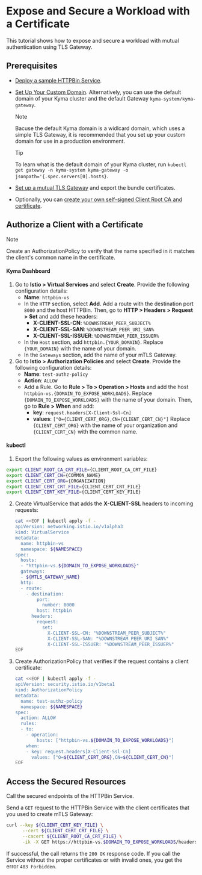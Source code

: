 # Expose and Secure a Workload with a Certificate

This tutorial shows how to expose and secure a workload with mutual authentication using TLS Gateway.

## Prerequisites

* [Deploy a sample HTTPBin Service](../01-00-create-workload.md).
* [Set Up Your Custom Domain](../../01-10-setup-custom-domain-for-workload.md). Alternatively, you can use the default domain of your Kyma cluster and the default Gateway `kyma-system/kyma-gateway`.

  > [!NOTE]
  > Bacuse the default Kyma domain is a widlcard domain, which uses a simple TLS Gateway, it is recommended that you set up your custom domain for use in a production environment.

  > [!TIP]
  > To learn what is the default domain of your Kyma cluster, run `kubectl get gateway -n kyma-system kyma-gateway -o jsonpath='{.spec.servers[0].hosts}`.
* [Set up a mutual TLS Gateway](../01-30-set-up-mtls-gateway.md) and export the bundle certificates.
* Optionally, you can [create your own self-signed Client Root CA and certificate](../01-60-security/01-61-mtls-selfsign-client-certicate.md).

## Authorize a Client with a Certificate

> [!NOTE]
>  Create an AuthorizationPolicy to verify that the name specified in it matches the client's common name in the certificate.

<!-- tabs:start -->
#### **Kyma Dashboard**

1. Go to **Istio > Virtual Services** and select **Create**. Provide the following configuration details:
    - **Name**: `httpbin-vs`
    - In the `HTTP` section, select **Add**. Add a route with the destination port `8000` and the host HTTPBin. Then, go to **HTTP > Headers > Request > Set** and add these headers:
      - **X-CLIENT-SSL-CN**: `%DOWNSTREAM_PEER_SUBJECT%`
      - **X-CLIENT-SSL-SAN**: `%DOWNSTREAM_PEER_URI_SAN%`
      - **X-CLIENT-SSL-ISSUER**: `%DOWNSTREAM_PEER_ISSUER%`
    - In the `Host` section, add `httpbin.{YOUR_DOMAIN}`. Replace `{YOUR_DOMAIN}` with the name of your domain.
    - In the `Gateways` section, add the name of your mTLS Gateway.
3. Go to **Istio > Authorization Policies** and select **Create**. Provide the following configuration details:
    - **Name**: `test-authz-policy`
    - **Action**: `ALLOW`
    - Add a Rule. Go to **Rule > To > Operation > Hosts** and add the host `httpbin-vs.{DOMAIN_TO_EXPOSE_WORKLOADS}`. Replace `{DOMAIN_TO_EXPOSE_WORKLOADS}` with the name of your domain. Then, go to **Rule > When** and add:
      - **key**: `request.headers[X-Client-Ssl-Cn]`
      - **values**: `["O={CLIENT_CERT_ORG},CN={CLIENT_CERT_CN}"]`
    Replace `{CLIENT_CERT_ORG}` with the name of your organization and `{CLIENT_CERT_CN}` with the common name.

#### **kubectl**

1. Export the following values as environment variables:

  ```bash
  export CLIENT_ROOT_CA_CRT_FILE={CLIENT_ROOT_CA_CRT_FILE}
  export CLIENT_CERT_CN={COMMON_NAME}
  export CLIENT_CERT_ORG={ORGANIZATION}
  export CLIENT_CERT_CRT_FILE={CLIENT_CERT_CRT_FILE}
  export CLIENT_CERT_KEY_FILE={CLIENT_CERT_KEY_FILE}
  ```

2. Create VirtualService that adds the **X-CLIENT-SSL** headers to incoming requests:

    ```bash
    cat <<EOF | kubectl apply -f -
    apiVersion: networking.istio.io/v1alpha3
    kind: VirtualService
    metadata:
      name: httpbin-vs
      namespace: ${NAMESPACE}
    spec:
      hosts:
      - "httpbin-vs.${DOMAIN_TO_EXPOSE_WORKLOADS}"
      gateways:
      - ${MTLS_GATEWAY_NAME}
      http:
      - route:
        - destination:
            port:
              number: 8000
            host: httpbin
          headers:
            request:
              set:
                X-CLIENT-SSL-CN: "%DOWNSTREAM_PEER_SUBJECT%"
                X-CLIENT-SSL-SAN: "%DOWNSTREAM_PEER_URI_SAN%"
                X-CLIENT-SSL-ISSUER: "%DOWNSTREAM_PEER_ISSUER%"
    EOF
    ```

3. Create AuthorizationPolicy that verifies if the request contains a client certificate:

    ```bash
    cat <<EOF | kubectl apply -f -
    apiVersion: security.istio.io/v1beta1
    kind: AuthorizationPolicy
    metadata:
      name: test-authz-policy
      namespace: ${NAMESPACE}
    spec:
      action: ALLOW
      rules:
      - to:
        - operation:
            hosts: ["httpbin-vs.${DOMAIN_TO_EXPOSE_WORKLOADS}"]
        when:
        - key: request.headers[X-Client-Ssl-Cn]
          values: ["O=${CLIENT_CERT_ORG},CN=${CLIENT_CERT_CN}"]
    EOF
    ```
<!-- tabs:end -->

## Access the Secured Resources

Call the secured endpoints of the HTTPBin Service.

Send a `GET` request to the HTTPBin Service with the client certificates that you used to create mTLS Gateway:

```bash
curl --key ${CLIENT_CERT_KEY_FILE} \
      --cert ${CLIENT_CERT_CRT_FILE} \
      --cacert ${CLIENT_ROOT_CA_CRT_FILE} \
      -ik -X GET https://httpbin-vs.$DOMAIN_TO_EXPOSE_WORKLOADS/headers
```

If successful, the call returns the `200 OK` response code. If you call the Service without the proper certificates or with invalid ones, you get the error `403 Forbidden`.
